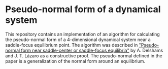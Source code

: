 # **Pseudo-normal form of a dynamical system**

This repository contains an implementation of an algorithm for calculating the pseudo-normal form of a 4-dimensional dynamical system near a saddle-focus equilibrium point. The algorithm was described in ["Pseudo-normal form near saddle-center or saddle-focus equilibria"](https://www.researchgate.net/publication/222519370_Pseudo-normal_form_near_saddle-center_or_saddle-focus_equilibria) by A. Delshams and J. T. Lázaro as a constructive proof. The pseudo-normal defined in the paper is a generalization of the normal form around an equilibrium. 
